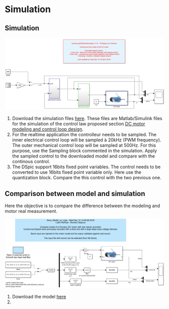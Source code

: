 # Simulation

## Simulation

![Double precision simulation](.gitbook/assets/figuresimu.png)

1. Download the simulation files [here](https://github.com/rdelpoux/INSA_TP_CommandeTempsReel_MCC/raw/master/LABMatlabFiles/01_Simulation/Simulation.zip). These files are Matlab/Simulink files for the simulation of the control law proposed section [DC motor modeling and control loop design](https://rtdc.ctrl-elec.fr/control-loop-design).
2. For the realtime application the controlleur needs to be sampled. The inner electrical control loop will be sampled à 20kHz \(PWM frequency\). The outer mechanical control loop will be sampled at 500Hz. For this purpose, use the Sampling block commented in the simulation. Apply the sampled control to the downloaded model and compare with the continous control.
3. The DSpic support 16bits fixed point variables. The control needs to be converted to use 16bits fixed point variable only. Here use the quantization block. Compare the this control with the two previous one.

## Comparison between model and simulation

Here the objective is to compare the difference between the modeling and motor real measurement.

![Model vs Logs](.gitbook/assets/modelvslog.png)

1. Download the model [here](https://github.com/rdelpoux/INSA_TP_CommandeTempsReel_MCC/raw/master/LABMatlabFiles/05_Log_Validation/LogVsSimu.zip)
2. 
